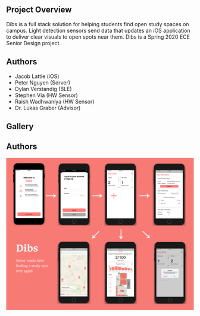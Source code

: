 ## Project Overview

Dibs is a full stack solution for helping students find open study spaces on campus. Light detection sensors send data that updates an iOS application to deliver clear visuals to open spots near them.
Dibs is a Spring 2020 ECE Senior Design project.

## Authors

- Jacob Lattie (iOS)
- Peter Nguyen (Server)
- Dylan Verstandig (BLE)
- Stephen Via (HW Sensor)
- Raish Wadhwaniya (HW Sensor)
- Dr. Lukas Graber (Advisor)

## Gallery

## Authors

![DibsScreensImage](DibsAppScreens.png)
